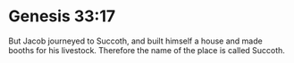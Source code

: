 # Genesis 33:17

But Jacob journeyed to Succoth, and built himself a house and made booths for his livestock. Therefore the name of the place is called Succoth.
